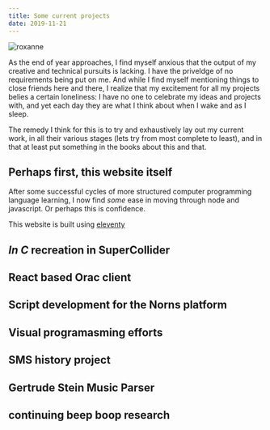 ```yaml
---
title: Some current projects
date: 2019-11-21 
---
```

![roxanne]("./images/roxanne-movie-poster_smellosophy.jpg")

As the end of year approaches, I find myself anxious that the output of my creative and technical pursuits is lacking.  I have the priveldge of no requirements being put on me.  And while I find myself mentioning things to close friends here and there, I realize that my excitement for all my projects belies a certain loneliness: I have no one to celebrate my ideas and projects with, and yet each day they are what I think about when I wake and as I sleep.

The remedy I think for this is to try and exhaustively lay out my current work, in all their various stages (lets try from most complete to least), and in that at least put something in the books about this and that.  

## Perhaps first, this website itself

After some successful cycles of more structured computer programming language learning, I now find _some_ ease in moving through node and javascript.  Or perhaps this is confidence.

This website is built using [eleventy](https://www.11ty.io/)

## _In C_ recreation in SuperCollider

## React based Orac client

## Script development for the Norns platform

## Visual programasming efforts

## SMS history project

## Gertrude Stein Music Parser

## continuing beep boop research
